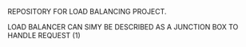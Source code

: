 REPOSITORY FOR LOAD BALANCING PROJECT.

LOAD BALANCER CAN SIMY BE DESCRIBED AS A JUNCTION BOX TO HANDLE REQUEST (1)
